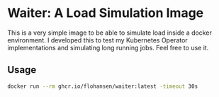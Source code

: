 # Waiter: A Load Simulation Image

This is a very simple image to be able to simulate load inside a docker environment. I
developed this to test my Kubernetes Operator implementations and simulating
long running jobs. Feel free to use it.

## Usage

```bash
docker run --rm ghcr.io/flohansen/waiter:latest -timeout 30s
```
